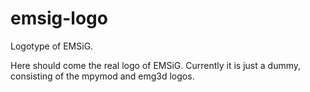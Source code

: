 # emsig-logo
Logotype of EMSiG.

Here should come the real logo of EMSiG. Currently it is just a dummy, consisting of the mpymod and emg3d logos.
